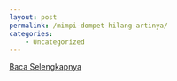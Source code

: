 ```yaml
---
layout: post
permalink: /mimpi-dompet-hilang-artinya/
categories:
    - Uncategorized
---
```


[Baca Selengkapnya](/08)